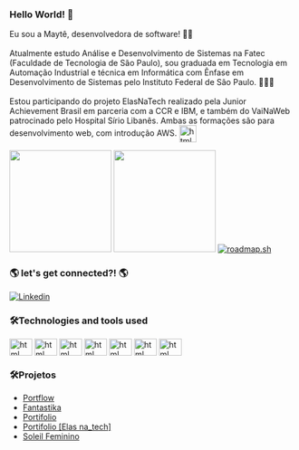 ### Hello World! 👋

Eu sou a Maytê, desenvolvedora de software!  👩🏾<br><br>
Atualmente estudo Análise e Desenvolvimento de Sistemas na Fatec (Faculdade de Tecnologia de São Paulo), sou graduada em Tecnologia em Automação Industrial e técnica em Informática com Ênfase em Desenvolvimento de Sistemas pelo Instituto Federal de São Paulo. 🧑🏾‍🎓<br><br>
Estou participando do projeto ElasNaTech realizado pela Junior Achievement Brasil em parceria com a CCR e IBM, e também do VaiNaWeb patrocinado pelo Hospital Sírio Libanês. Ambas as formações são para desenvolvimento web, com introdução AWS.
<img align="center" alt="html" height="30" width="30" src="https://github.com/maytearaujo/maytearaujo/assets/87009799/5c179ff9-2e9c-4b3a-94a2-76341c547659">
<br>

<div>
  <img height="180em" src="https://github-readme-stats.vercel.app/api?username=maytearaujo&show_icons=true&theme=tokyonight">
  <img height="180em" src="https://github-readme-stats.vercel.app/api/top-langs/?username=maytearaujo&layout=compact">
  <a href="https://roadmap.sh"><img src="https://api.roadmap.sh/v1-badge/tall/64b9bdbd8a29ad56fa9ce265?variant=dark&roadmaps=frontend%2Cbackend%2Cdevops%2Cfull-stack" alt="roadmap.sh"/></a>
</div>

### 🌎 let's get connected?! 🌎

[![Linkedin](https://img.shields.io/badge/LinkedIn-0077B5?style=for-the-badge&logo=linkedin&logoColor=white)](https://www.linkedin.com/in/maytearaujo/)

### 🛠️Technologies and tools used
<div>
  <img align="center" alt="html" height="30" width="40" src="https://cdn.jsdelivr.net/gh/devicons/devicon/icons/html5/html5-plain-wordmark.svg" />
  <img align="center" alt="html" height="30" width="40" src="https://cdn.jsdelivr.net/gh/devicons/devicon/icons/cplusplus/cplusplus-line.svg" />
          
  <img align="center" alt="html" height="30" width="40" src="https://cdn.jsdelivr.net/gh/devicons/devicon/icons/php/php-original.svg" />
          
  <img align="center" alt="html" height="30" width="40" src="https://cdn.jsdelivr.net/gh/devicons/devicon/icons/laravel/laravel-plain-wordmark.svg" />
  
  <img align="center" alt="html" height="30" width="40" src="https://cdn.jsdelivr.net/gh/devicons/devicon/icons/css3/css3-plain-wordmark.svg" />

<img align="center" alt="html" height="30" width="40" src="https://cdn.jsdelivr.net/gh/devicons/devicon/icons/java/java-original-wordmark.svg" />

<img align="center" alt="html" height="30" width="40" src="https://cdn.jsdelivr.net/gh/devicons/devicon/icons/javascript/javascript-plain.svg" />

</div>

### 🛠️Projetos
<div>
  <ul>
    <li><a href="https://maytearaujo.github.io/Portflow/" target="_blank">Portflow</li>
    <li><a href="https://maytearaujo.github.io/Fantastika/" target="_blank">Fantastika</a></li>
    <li><a href="https://maytearaujo.github.io/portfolio/" target="_blank">Portifolio</a></li>
    <li><a href="https://maytearaujo.github.io/elasnatech/portifolio/" target="_blank">Portifolio [Elas na_tech]</a></li>
    <li><a href="https://maytearaujo.github.io/soleil/" target="_blank">Soleil Feminino</li>
  </ul>
</div>

          
<!--
**maytearaujo/maytearaujo** is a ✨ _special_ ✨ repository because its `README.md` (this file) appears on your GitHub profile.

Here are some ideas to get you started:

- 🔭 I’m currently working on ...
- 🌱 I’m currently learning ...
- 👯 I’m looking to collaborate on ...
- 🤔 I’m looking for help with ...
- 💬 Ask me about ...
- 📫 How to reach me: ...
- 😄 Pronouns: ...
- ⚡ Fun fact: ...
-->
